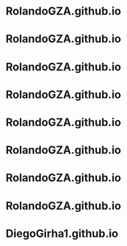 # RolandoGZA.github.io
# RolandoGZA.github.io
# RolandoGZA.github.io
# RolandoGZA.github.io
# RolandoGZA.github.io
# RolandoGZA.github.io
# RolandoGZA.github.io
# RolandoGZA.github.io
# DiegoGirha1.github.io
